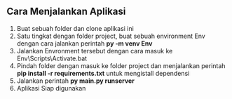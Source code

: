 <h2>Cara Menjalankan Aplikasi</h2>
<ol>
  <li>Buat sebuah folder dan clone aplikasi ini</li>
  <li>Satu tingkat dengan folder project, buat sebuah environment Env dengan cara jalankan perintah <strong>py -m venv Env</strong></li>
  <li>Jalankan Envronment tersebut dengan cara masuk ke Env\Scripts\Activate.bat</li>
  <li>Pindah folder dengan masuk ke folder project dan menjalankan perintah <strong>pip install -r requirements.txt</strong> untuk mengistall dependensi</li>
  <li>Jalankan perintah <strong>py main.py runserver</strong></li>
  <li>Aplikasi Siap digunakan</li>
</ol>
